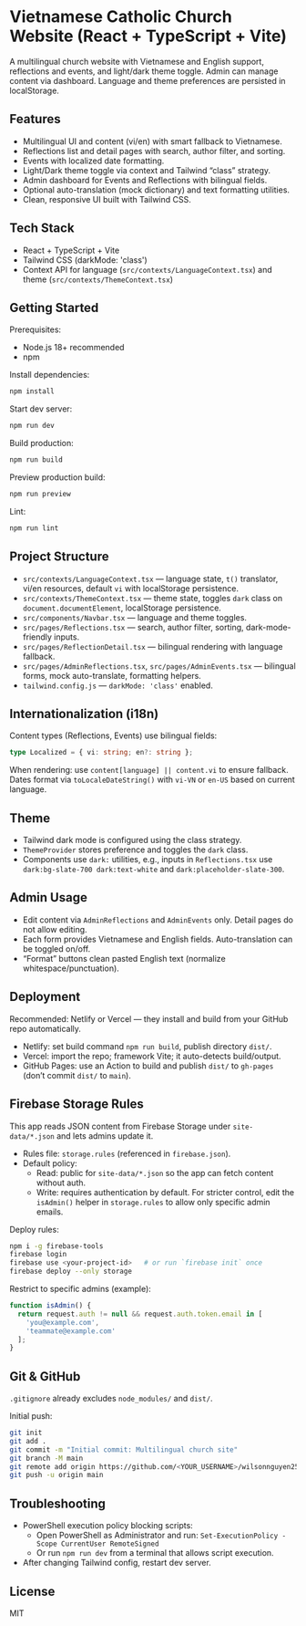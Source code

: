 # Vietnamese Catholic Church Website (React + TypeScript + Vite)

A multilingual church website with Vietnamese and English support, reflections and events, and light/dark theme toggle. Admin can manage content via dashboard. Language and theme preferences are persisted in localStorage.

## Features

- Multilingual UI and content (vi/en) with smart fallback to Vietnamese.
- Reflections list and detail pages with search, author filter, and sorting.
- Events with localized date formatting.
- Light/Dark theme toggle via context and Tailwind “class” strategy.
- Admin dashboard for Events and Reflections with bilingual fields.
- Optional auto-translation (mock dictionary) and text formatting utilities.
- Clean, responsive UI built with Tailwind CSS.

## Tech Stack

- React + TypeScript + Vite
- Tailwind CSS (darkMode: 'class')
- Context API for language (`src/contexts/LanguageContext.tsx`) and theme (`src/contexts/ThemeContext.tsx`)

## Getting Started

Prerequisites:
- Node.js 18+ recommended
- npm

Install dependencies:
```bash
npm install
```

Start dev server:
```bash
npm run dev
```

Build production:
```bash
npm run build
```

Preview production build:
```bash
npm run preview
```

Lint:
```bash
npm run lint
```

## Project Structure

- `src/contexts/LanguageContext.tsx` — language state, `t()` translator, vi/en resources, default `vi` with localStorage persistence.
- `src/contexts/ThemeContext.tsx` — theme state, toggles `dark` class on `document.documentElement`, localStorage persistence.
- `src/components/Navbar.tsx` — language and theme toggles.
- `src/pages/Reflections.tsx` — search, author filter, sorting, dark-mode-friendly inputs.
- `src/pages/ReflectionDetail.tsx` — bilingual rendering with language fallback.
- `src/pages/AdminReflections.tsx`, `src/pages/AdminEvents.tsx` — bilingual forms, mock auto-translate, formatting helpers.
- `tailwind.config.js` — `darkMode: 'class'` enabled.

## Internationalization (i18n)

Content types (Reflections, Events) use bilingual fields:
```ts
type Localized = { vi: string; en?: string };
```
When rendering: use `content[language] || content.vi` to ensure fallback.
Dates format via `toLocaleDateString()` with `vi-VN` or `en-US` based on current language.

## Theme

- Tailwind dark mode is configured using the class strategy.
- `ThemeProvider` stores preference and toggles the `dark` class.
- Components use `dark:` utilities, e.g., inputs in `Reflections.tsx` use `dark:bg-slate-700 dark:text-white` and `dark:placeholder-slate-300`.

## Admin Usage

- Edit content via `AdminReflections` and `AdminEvents` only. Detail pages do not allow editing.
- Each form provides Vietnamese and English fields. Auto-translation can be toggled on/off.
- “Format” buttons clean pasted English text (normalize whitespace/punctuation).

## Deployment

Recommended: Netlify or Vercel — they install and build from your GitHub repo automatically.

- Netlify: set build command `npm run build`, publish directory `dist/`.
- Vercel: import the repo; framework Vite; it auto-detects build/output.
- GitHub Pages: use an Action to build and publish `dist/` to `gh-pages` (don’t commit `dist/` to `main`).

## Firebase Storage Rules

This app reads JSON content from Firebase Storage under `site-data/*.json` and lets admins update it.

- Rules file: `storage.rules` (referenced in `firebase.json`).
- Default policy:
  - Read: public for `site-data/*.json` so the app can fetch content without auth.
  - Write: requires authentication by default. For stricter control, edit the `isAdmin()` helper in `storage.rules` to allow only specific admin emails.

Deploy rules:

```bash
npm i -g firebase-tools
firebase login
firebase use <your-project-id>   # or run `firebase init` once
firebase deploy --only storage
```

Restrict to specific admins (example):

```js
function isAdmin() {
  return request.auth != null && request.auth.token.email in [
    'you@example.com',
    'teammate@example.com'
  ];
}
```

## Git & GitHub

`.gitignore` already excludes `node_modules/` and `dist/`.

Initial push:
```bash
git init
git add .
git commit -m "Initial commit: Multilingual church site"
git branch -M main
git remote add origin https://github.com/<YOUR_USERNAME>/wilsonnguyen257.github.io
git push -u origin main
```

## Troubleshooting

- PowerShell execution policy blocking scripts:
  - Open PowerShell as Administrator and run: `Set-ExecutionPolicy -Scope CurrentUser RemoteSigned`
  - Or run `npm run dev` from a terminal that allows script execution.
- After changing Tailwind config, restart dev server.

## License

MIT
